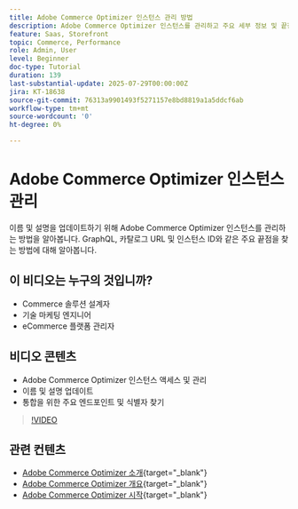 ```yaml
---
title: Adobe Commerce Optimizer 인스턴스 관리 방법
description: Adobe Commerce Optimizer 인스턴스를 관리하고 주요 세부 정보 및 끝점을 찾는 방법에 대해 알아봅니다
feature: Saas, Storefront
topic: Commerce, Performance
role: Admin, User
level: Beginner
doc-type: Tutorial
duration: 139
last-substantial-update: 2025-07-29T00:00:00Z
jira: KT-18638
source-git-commit: 76313a9901493f5271157e8bd8819a1a5ddcf6ab
workflow-type: tm+mt
source-wordcount: '0'
ht-degree: 0%

---
```



# Adobe Commerce Optimizer 인스턴스 관리

이름 및 설명을 업데이트하기 위해 Adobe Commerce Optimizer 인스턴스를 관리하는 방법을 알아봅니다.  GraphQL, 카탈로그 URL 및 인스턴스 ID와 같은 주요 끝점을 찾는 방법에 대해 알아봅니다.

## 이 비디오는 누구의 것입니까?

* Commerce 솔루션 설계자
* 기술 마케팅 엔지니어
* eCommerce 플랫폼 관리자

## 비디오 콘텐츠

* Adobe Commerce Optimizer 인스턴스 액세스 및 관리
* 이름 및 설명 업데이트
* 통합을 위한 주요 엔드포인트 및 식별자 찾기

>[!VIDEO](https://video.tv.adobe.com/v/3470232?learn=on&enablevpops)

## 관련 컨텐츠

* [Adobe Commerce Optimizer 소개](https://experienceleague.adobe.com/en/docs/commerce/optimizer/overview){target="_blank"}
* [Adobe Commerce Optimizer 개요](https://experienceleague.adobe.com/en/docs/commerce-learn/tutorials/adobe-commerce-optimizer/overview){target="_blank"}
* [Adobe Commerce Optimizer 시작](https://experienceleague.adobe.com/en/docs/commerce/optimizer/get-started){target="_blank"}